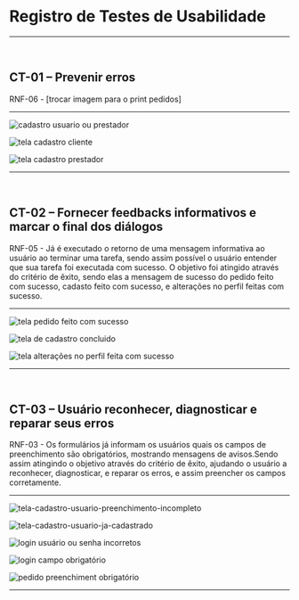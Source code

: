 # Registro de Testes de Usabilidade
<hr />
<br>

## CT-01 – Prevenir erros

RNF-06 - [trocar imagem para o print pedidos]
<br>
<hr/>

![cadastro usuario ou prestador](https://user-images.githubusercontent.com/91202959/174131902-9fa836fc-4c5e-43a1-b859-42a0bebccaa6.png)


![tela cadastro cliente](https://user-images.githubusercontent.com/91202959/174132071-cdb19379-65cc-4054-a823-df03e28eb9a1.png)

![tela cadastro prestador](https://user-images.githubusercontent.com/91202959/174132304-26214631-47b9-4c96-be87-d360543d58ea.png)


<hr />
<br>

## CT-02 – Fornecer feedbacks informativos e marcar o final dos diálogos
RNF-05 - Já é executado o retorno de uma mensagem informativa ao usuário ao terminar uma tarefa, sendo assim possível o usuário entender que sua tarefa foi executada com sucesso. O objetivo foi atingido através do critério de êxito, sendo elas a mensagem de sucesso do pedido feito com sucesso, cadasto feito com sucesso, e alterações no perfil feitas com sucesso.
<br>
<hr/>

![tela pedido feito com sucesso](https://user-images.githubusercontent.com/91202959/174139624-654e02d1-4f0b-4fa1-a213-138efb3f827e.png)


![tela de cadastro concluido](https://user-images.githubusercontent.com/91202959/174132558-18f5cadf-0d07-4f82-85ef-65fdc20ef141.png)

![tela alterações no perfil feita com sucesso](https://user-images.githubusercontent.com/91202959/174142550-8e70a031-e58d-464d-bcdd-69429b847899.png)

<hr />
<br>

## CT-03 – Usuário reconhecer, diagnosticar e reparar seus erros
RNF-03 - Os formulários já informam os usuários quais os campos de preenchimento são obrigatórios, mostrando mensagens de avisos.Sendo assim atingindo o objetivo através do critério de êxito,  ajudando o usuário a reconhecer, diagnosticar, e reparar os erros, e assim preencher os campos corretamente.
<br>
<hr/>

![tela-cadastro-usuario-preenchimento-incompleto](https://user-images.githubusercontent.com/91202959/174133068-2160e21e-fb66-49dc-86de-cd35f2cdac2d.png)

![tela-cadastro-usuario-ja-cadastrado](https://user-images.githubusercontent.com/91202959/174134418-49b5327e-91e5-417f-9b1c-c075f729d96f.png)

![login usuário ou senha incorretos](https://user-images.githubusercontent.com/91202959/174145732-8ba85049-7d44-459c-9f69-217e1da41432.png)

![login campo obrigatório](https://user-images.githubusercontent.com/91202959/174145797-07240913-6683-4943-819e-92e0e0eb5b2f.png)

![pedido preenchiment obrigatório](https://user-images.githubusercontent.com/91202959/174146390-2a8ce4c3-5c1f-40c4-9ff8-ee9d9a536115.png)

<hr />
<br>
